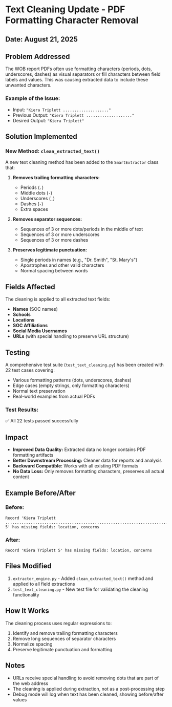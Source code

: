 # Text Cleaning Update - PDF Formatting Character Removal

## Date: August 21, 2025

## Problem Addressed
The WOB report PDFs often use formatting characters (periods, dots, underscores, dashes) as visual separators or fill characters between field labels and values. This was causing extracted data to include these unwanted characters.

### Example of the Issue:
- Input: `"Kiera Triplett ...................."`
- Previous Output: `"Kiera Triplett ...................."`
- Desired Output: `"Kiera Triplett"`

## Solution Implemented

### New Method: `clean_extracted_text()`
A new text cleaning method has been added to the `SmartExtractor` class that:

1. **Removes trailing formatting characters:**
   - Periods (`.`)
   - Middle dots (`·`)
   - Underscores (`_`)
   - Dashes (`-`)
   - Extra spaces

2. **Removes separator sequences:**
   - Sequences of 3 or more dots/periods in the middle of text
   - Sequences of 3 or more underscores
   - Sequences of 3 or more dashes

3. **Preserves legitimate punctuation:**
   - Single periods in names (e.g., "Dr. Smith", "St. Mary's")
   - Apostrophes and other valid characters
   - Normal spacing between words

## Fields Affected
The cleaning is applied to all extracted text fields:
- **Names** (SOC names)
- **Schools** 
- **Locations**
- **SOC Affiliations**
- **Social Media Usernames**
- **URLs** (with special handling to preserve URL structure)

## Testing
A comprehensive test suite (`test_text_cleaning.py`) has been created with 22 test cases covering:
- Various formatting patterns (dots, underscores, dashes)
- Edge cases (empty strings, only formatting characters)
- Normal text preservation
- Real-world examples from actual PDFs

### Test Results:
✅ All 22 tests passed successfully

## Impact
- **Improved Data Quality:** Extracted data no longer contains PDF formatting artifacts
- **Better Downstream Processing:** Cleaner data for reports and analysis
- **Backward Compatible:** Works with all existing PDF formats
- **No Data Loss:** Only removes formatting characters, preserves all actual content

## Example Before/After

### Before:
```
Record 'Kiera Triplett .................................................................................. 5' has missing fields: location, concerns
```

### After:
```
Record 'Kiera Triplett 5' has missing fields: location, concerns
```

## Files Modified
1. `extractor_engine.py` - Added `clean_extracted_text()` method and applied to all field extractions
2. `test_text_cleaning.py` - New test file for validating the cleaning functionality

## How It Works
The cleaning process uses regular expressions to:
1. Identify and remove trailing formatting characters
2. Remove long sequences of separator characters
3. Normalize spacing
4. Preserve legitimate punctuation and formatting

## Notes
- URLs receive special handling to avoid removing dots that are part of the web address
- The cleaning is applied during extraction, not as a post-processing step
- Debug mode will log when text has been cleaned, showing before/after values
